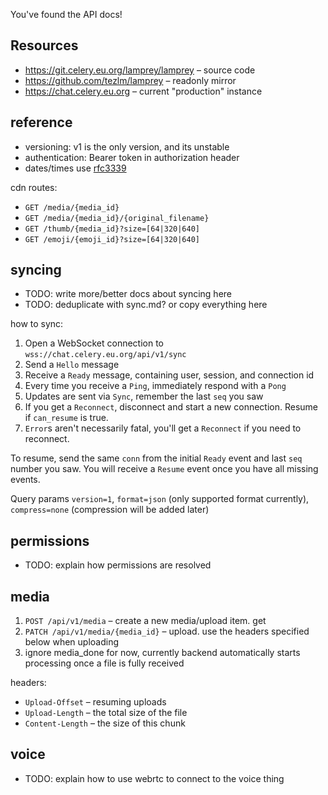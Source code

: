 You've found the API docs!

## Resources

- https://git.celery.eu.org/lamprey/lamprey – source code
- https://github.com/tezlm/lamprey – readonly mirror
- https://chat.celery.eu.org – current "production" instance

## reference

- versioning: v1 is the only version, and its unstable
- authentication: Bearer token in authorization header
- dates/times use [rfc3339](https://datatracker.ietf.org/doc/html/rfc3339)

cdn routes:

- `GET /media/{media_id}`
- `GET /media/{media_id}/{original_filename}`
- `GET /thumb/{media_id}?size=[64|320|640]`
- `GET /emoji/{emoji_id}?size=[64|320|640]`

## syncing

- TODO: write more/better docs about syncing here
- TODO: deduplicate with sync.md? or copy everything here

how to sync:

1. Open a WebSocket connection to `wss://chat.celery.eu.org/api/v1/sync`
2. Send a `Hello` message
3. Receive a `Ready` message, containing user, session, and connection id
4. Every time you receive a `Ping`, immediately respond with a `Pong`
5. Updates are sent via `Sync`, remember the last `seq` you saw
6. If you get a `Reconnect`, disconnect and start a new connection. Resume if
   `can_resume` is true.
7. `Error`s aren't necessarily fatal, you'll get a `Reconnect` if you need to
   reconnect.

To resume, send the same `conn` from the initial `Ready` event and last `seq`
number you saw. You will receive a `Resume` event once you have all missing
events.

Query params `version=1`, `format=json` (only supported format currently),
`compress=none` (compression will be added later)

## permissions

- TODO: explain how permissions are resolved

## media

1. `POST /api/v1/media` – create a new media/upload item. get
2. `PATCH /api/v1/media/{media_id}` – upload. use the headers specified below
   when uploading
3. ignore media_done for now, currently backend automatically starts processing
   once a file is fully received

headers:

- `Upload-Offset` – resuming uploads
- `Upload-Length` – the total size of the file
- `Content-Length` – the size of this chunk

## voice

- TODO: explain how to use webrtc to connect to the voice thing
